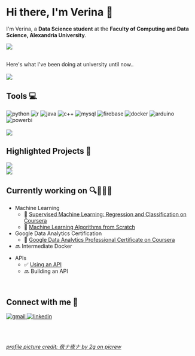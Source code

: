 # Hi there, I'm Verina 👋
I'm Verina, a **Data Science student** at the **Faculty of Computing and Data Science, Alexandria University**.
<br/>

<!-- <img src="https://komarev.com/ghpvc/?username=verinak&color=blueviolet" alt="view count"></img> -->
<!-- el bta3 da cute awi https://github.com/Platane/snk -->

<!--  github stats -->
<picture>
  <source
    srcset="https://github-readme-stats.vercel.app/api/top-langs/?username=verinak&layout=compact&theme=material-palenight"
    media="(prefers-color-scheme: dark)"
  />
  <source
    srcset="https://github-readme-stats.vercel.app/api?username=verinak&show_icons=true&rank_icon=github&theme=buefy"
    media="(prefers-color-scheme: light), (prefers-color-scheme: no-preference)"
  />
<img src="https://github-readme-stats.vercel.app/api?username=verinak&show_icons=true&rank_icon=github&theme=buefy" />
</picture>
<br/><br/>

<!--  university-projects repo -->
Here's what I've been doing at university until now..<br/><br/>
<a href="https://github.com/verinak/university-projects">
  <img src="https://github-readme-stats.vercel.app/api/pin/?username=verinak&repo=university-projects&theme=transparent&border_color=666b6e"/>
</a>
<br/>


## Tools 💻

<!-- Tools badges -->
<!-- lw el div yetmeli 4waya a3melo align="center" bs keda 4aklo 3era awii -->
<div>
  <img src="https://img.shields.io/badge/Python-ffd43b?style=for-the-badge&logo=python&logoColor=ffffff" alt="python"></img>
  <img src="https://img.shields.io/badge/R-276DC3?style=for-the-badge&logo=r&logoColor=ffffff" alt="r"></img>
  <img src="https://img.shields.io/badge/Java-e61f24?style=for-the-badge&logo=openjdk&logoColor=ffffff" alt="java"></img>
  <img src="https://img.shields.io/badge/C++-00599C?style=for-the-badge&logo=cplusplus&logoColor=ffffff" alt="c++"></img>
  <img src="https://img.shields.io/badge/MySQL-4479A1?style=for-the-badge&logo=mysql&logoColor=ffffff" alt="mysql"></img>
  <img src="https://img.shields.io/badge/Firebase-f5820d?style=for-the-badge&logo=firebase&logoColor=ffffff" alt="firebase"></img>
  <img src="https://img.shields.io/badge/Docker-2496ED?style=for-the-badge&logo=docker&logoColor=ffffff" alt="docker"></img>
  <img src="https://img.shields.io/badge/Arduino-00878F?style=for-the-badge&logo=arduino&logoColor=ffffff" alt="arduino"></img>
  <img src="https://img.shields.io/badge/Power BI-F2C811?style=for-the-badge&logo=powerbi&logoColor=ffffff" alt="powerbi"></img>
  <!-- di el 7agat eli el mafroud at3alemha isa fa ne3teber eno i'm manifesting it -->
  <!-- <img src="https://img.shields.io/badge/AWS-232F3E?style=for-the-badge&logo=amazonaws&logoColor=ffffff" alt="aws"></img>
  <img src="https://img.shields.io/badge/MongoDB-47A248?style=for-the-badge&logo=mongodb&logoColor=ffffff" alt="mongodb"></img>
  <img src="https://img.shields.io/badge/Hadoop-66CCFF?style=for-the-badge&logo=apachehadoop&logoColor=ffffff" alt="hadoop"></img> -->
</div>
<br/>

<!-- most used languages -->
<picture>
  <source
    srcset="https://github-readme-stats.vercel.app/api/top-langs/?username=verinak&hide=jupyter%20notebook,dart&layout=compact&theme=github_dark_dimmed"
    media="(prefers-color-scheme: dark)"
  />
  <source
    srcset="https://github-readme-stats.vercel.app/api/top-langs/?username=verinak&hide=jupyter%20notebook,dart&layout=compact"
    media="(prefers-color-scheme: light), (prefers-color-scheme: no-preference)"
  />
  <img src="https://github-readme-stats.vercel.app/api/top-langs/?username=verinak&hide=jupyter%20notebook,dart&layout=compact" />
</picture>
<br/>

## Highlighted Projects 📁

<div>
  <!-- iot -->
  <a href="https://github.com/verinak/iot-sessions/tree/main/Final%20Project">
    <img src="https://github-readme-stats.vercel.app/api/pin/?username=verinak&repo=iot-sessions&theme=transparent&border_color=666b6e"/>
  </a>
  <br/>

  <!-- regression -->
  <a href="https://github.com/verinak/regression-analysis-application">
    <img src="https://github-readme-stats.vercel.app/api/pin/?username=verinak&repo=regression-analysis-application&theme=transparent&border_color=666b6e"/> 
  </a>
  <br/>
</div>

## Currently working on 🔍👩🏻‍💻

- Machine Learning
    - 📌 [Supervised Machine Learning: Regression and Classification on Coursera](https://www.coursera.org/learn/machine-learning)
    - 📌 [Machine Learning Algorithms from Scratch](https://www.youtube.com/playlist?list=PLatMCiRUvJMIszYPb3jA1m7s8T2EPjsA1)
- Google Data Analytics Certification
    - 📌 [Google Data Analytics Professional Certificate on Coursera](https://www.coursera.org/professional-certificates/google-data-analytics)
- 🔜 Intermediate Docker
<!-- - 🔜 AWS -->
- APIs
  - ✅ [Using an API](https://www.youtube.com/playlist?list=PLatMCiRUvJMIDUnH-dzaTWvsF2d8jc9dE)
  - 🔜 Building an API
<!-- - 🔜 Web Scraping -->

<br/>

## Connect with me 📱

<!-- email -->
<a href="mailto:verinamichelk@gmail.com">
  <img src="https://img.shields.io/badge/Gmail-EA4335?style=for-the-badge&logo=gmail&logoColor=ffffff" alt="gmail"></img>
</a>
<!-- linkedin -->
<a href="https://www.linkedin.com/in/verina-michel-165237266">
  <img src="https://img.shields.io/badge/LinkedIn-0A66C2?style=for-the-badge&logo=linkedin&logoColor=ffffff" alt="linkedin"></img>
</a>

<br/><br/>

[*profile picture credit:  夜ナ夜ナ by 2g on picrew*](https://picrew.me/en/image_maker/1979868)

